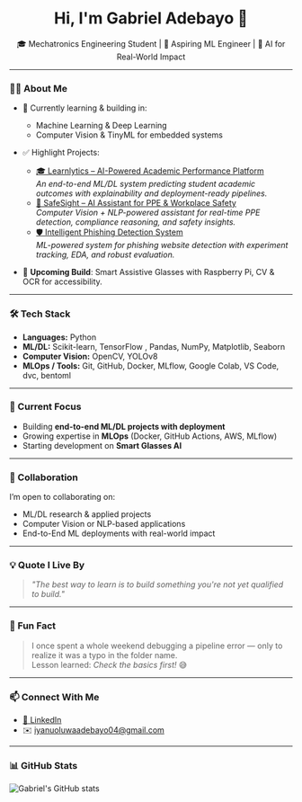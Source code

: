 <h1 align="center">Hi, I'm Gabriel Adebayo 👋</h1>

<p align="center">
  🎓 Mechatronics Engineering Student | 🤖 Aspiring ML Engineer | 🚀 AI for Real-World Impact
</p>

---

### 👨‍💻 About Me

- 🧠 Currently learning & building in:
  - Machine Learning & Deep Learning 
  - Computer Vision & TinyML for embedded systems
- ✅ Highlight Projects:
  - [🎓 Learnlytics – AI-Powered Academic Performance Platform](https://github.com/iyan-code/Learnlytics-AI-Powered-Academic-Performance-Platform)  
    *An end-to-end ML/DL system predicting student academic outcomes with explainability and deployment-ready pipelines.*
  - [🦺 SafeSight – AI Assistant for PPE & Workplace Safety](https://github.com/iyan-code/SafeSight-AI-Assistant)  
    *Computer Vision + NLP-powered assistant for real-time PPE detection, compliance reasoning, and safety insights.*
  - [🛡️ Intelligent Phishing Detection System](https://github.com/iyan-coder/Intelligent-Phishing-Detection-System)  
    *ML-powered system for phishing website detection with experiment tracking, EDA, and robust evaluation.*

- 🔭 **Upcoming Build**: Smart Assistive Glasses with Raspberry Pi, CV & OCR for accessibility.

---

### 🛠️ Tech Stack

- **Languages:** Python  
- **ML/DL:** Scikit-learn, TensorFlow , Pandas, NumPy, Matplotlib, Seaborn  
- **Computer Vision:** OpenCV, YOLOv8 
- **MLOps / Tools:** Git, GitHub, Docker, MLflow, Google Colab, VS Code, dvc, bentoml 

---

### 🚀 Current Focus

  
- Building **end-to-end ML/DL projects with deployment**  
- Growing expertise in **MLOps** (Docker, GitHub Actions, AWS, MLflow)  
- Starting development on **Smart Glasses AI**  

---

### 🤝 Collaboration

I’m open to collaborating on:
- ML/DL research & applied projects
- Computer Vision or NLP-based applications
- End-to-End ML deployments with real-world impact

---

### 💡 Quote I Live By

> *"The best way to learn is to build something you're not yet qualified to build."*

---

### 🎉 Fun Fact

> I once spent a whole weekend debugging a pipeline error — only to realize it was a typo in the folder name.  
> Lesson learned: *Check the basics first!* 😅

---

### 📫 Connect With Me

- [💼 LinkedIn](https://www.linkedin.com/in/gabriel-adebayo-2a0ba2281/)  
- ✉️ iyanuoluwaadebayo04@gmail.com  

---

### 📊 GitHub Stats

![Gabriel's GitHub stats](https://github-readme-stats.vercel.app/api?username=iyan-coder&show_icons=true&theme=tokyonight)


<!--
**iyan-coder/iyan-coder** is a ✨ _special_ ✨ repository because its `README.md` (this file) appears on your GitHub profile.

Here are some ideas to get you started:

- 🔭 I’m currently working on ...
- 🌱 I’m currently learning ...
- 👯 I’m looking to collaborate on ...
- 🤔 I’m looking for help with ...
- 💬 Ask me about ...
- 📫 How to reach me: ...
- 😄 Pronouns: ...
- ⚡ Fun fact: ...
-->
